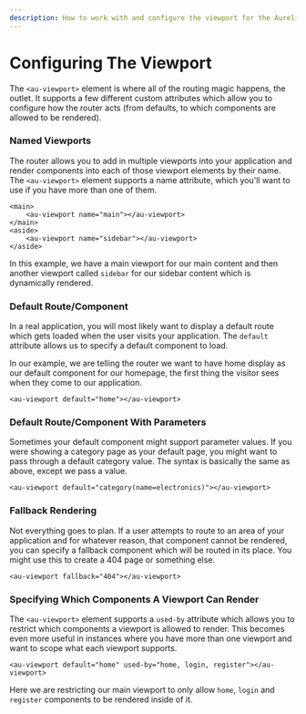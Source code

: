 ```yaml
---
description: How to work with and configure the viewport for the Aurelia Router.
---
```


# Configuring The Viewport

The `<au-viewport>` element is where all of the routing magic happens, the outlet. It supports a few different custom attributes which allow you to configure how the router acts \(from defaults, to which components are allowed to be rendered\).

### Named Viewports

The router allows you to add in multiple viewports into your application and render components into each of those viewport elements by their name. The `<au-viewport>` element supports a name attribute, which you'll want to use if you have more than one of them.

```markup
<main>
    <au-viewport name="main"></au-viewport>
</main>
<aside>
    <au-viewport name="sidebar"></au-viewport>
</aside>
```

In this example, we have a main viewport for our main content and then another viewport called `sidebar` for our sidebar content which is dynamically rendered.

### Default Route/Component

In a real application, you will most likely want to display a default route which gets loaded when the user visits your application. The `default` attribute allows us to specify a default component to load.

In our example, we are telling the router we want to have home display as our default component for our homepage, the first thing the visitor sees when they come to our application.

```markup
<au-viewport default="home"></au-viewport>
```

### Default Route/Component With Parameters

Sometimes your default component might support parameter values. If you were showing a category page as your default page, you might want to pass through a default category value. The syntax is basically the same as above, except we pass a value.

```markup
<au-viewport default="category(name=electronics)"></au-viewport>
```

### Fallback Rendering

Not everything goes to plan. If a user attempts to route to an area of your application and for whatever reason, that component cannot be rendered, you can specify a fallback component which will be routed in its place. You might use this to create a 404 page or something else.

```markup
<au-viewport fallback="404"></au-viewport>
```

### Specifying Which Components A Viewport Can Render

The `<au-viewport>` element supports a `used-by` attribute which allows you to restrict which components a viewport is allowed to render. This becomes even more useful in instances where you have more than one viewport and want to scope what each viewport supports.

```markup
<au-viewport default="home" used-by="home, login, register"></au-viewport>
```

Here we are restricting our main viewport to only allow `home`, `login` and `register` components to be rendered inside of it.


